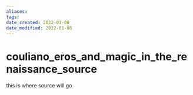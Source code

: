 ```yaml
---
aliases: 
tags: 
date_created: 2022-01-08
date_modified: 2022-01-08
---
```


# couliano_eros_and_magic_in_the_renaissance_source

this is where source will go
